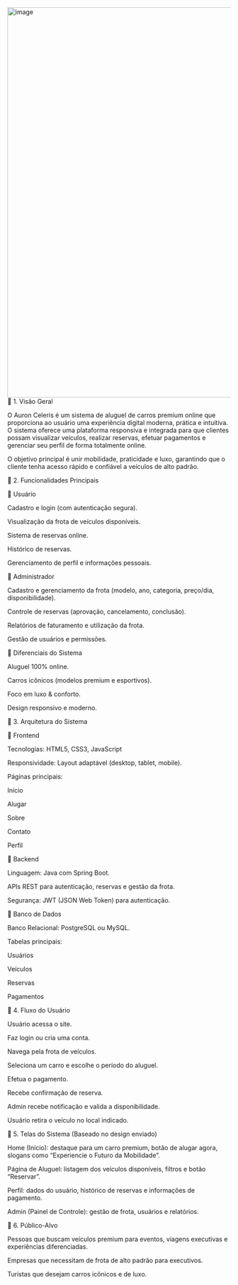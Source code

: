 <img width="1847" height="880" alt="image" src="https://github.com/user-attachments/assets/56dc4823-56c9-4b15-9871-74fae9dfad0a" />
📌 1. Visão Geral

O Auron Celeris é um sistema de aluguel de carros premium online que proporciona ao usuário uma experiência digital moderna, prática e intuitiva. O sistema oferece uma plataforma responsiva e integrada para que clientes possam visualizar veículos, realizar reservas, 
efetuar pagamentos e gerenciar seu perfil de forma totalmente online.

O objetivo principal é unir mobilidade, praticidade e luxo, garantindo que o cliente tenha acesso rápido e confiável a veículos de alto padrão.

📌 2. Funcionalidades Principais

🔹 Usuário

Cadastro e login (com autenticação segura).

Visualização da frota de veículos disponíveis.

Sistema de reservas online.

Histórico de reservas.

Gerenciamento de perfil e informações pessoais.

🔹 Administrador

Cadastro e gerenciamento da frota (modelo, ano, categoria, preço/dia, disponibilidade).

Controle de reservas (aprovação, cancelamento, conclusão).

Relatórios de faturamento e utilização da frota.

Gestão de usuários e permissões.

🔹 Diferenciais do Sistema

Aluguel 100% online.

Carros icônicos (modelos premium e esportivos).

Foco em luxo & conforto.

Design responsivo e moderno.

📌 3. Arquitetura do Sistema

🔹 Frontend

Tecnologias: HTML5, CSS3, JavaScript

Responsividade: Layout adaptável (desktop, tablet, mobile).

Páginas principais:

Início

Alugar

Sobre

Contato

Perfil

🔹 Backend

Linguagem: Java com Spring Boot.

APIs REST para autenticação, reservas e gestão da frota.

Segurança: JWT (JSON Web Token) para autenticação.

🔹 Banco de Dados

Banco Relacional: PostgreSQL ou MySQL.

Tabelas principais:

Usuários

Veículos

Reservas

Pagamentos

📌 4. Fluxo do Usuário

Usuário acessa o site.

Faz login ou cria uma conta.

Navega pela frota de veículos.

Seleciona um carro e escolhe o período do aluguel.

Efetua o pagamento.

Recebe confirmação de reserva.

Admin recebe notificação e valida a disponibilidade.

Usuário retira o veículo no local indicado.

📌 5. Telas do Sistema (Baseado no design enviado)

Home (Início): destaque para um carro premium, botão de alugar agora, slogans como “Experiencie o Futuro da Mobilidade”.

Página de Aluguel: listagem dos veículos disponíveis, filtros e botão “Reservar”.

Perfil: dados do usuário, histórico de reservas e informações de pagamento.

Admin (Painel de Controle): gestão de frota, usuários e relatórios.

📌 6. Público-Alvo

Pessoas que buscam veículos premium para eventos, viagens executivas e experiências diferenciadas.

Empresas que necessitam de frota de alto padrão para executivos.

Turistas que desejam carros icônicos e de luxo.
